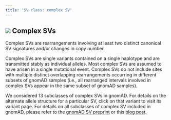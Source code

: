 ```yaml
---
title: 'SV class: complex SV'  
---
```


## ![](https://placehold.it/15/71E38C/000000?text=+) Complex SVs

Complex SVs are rearrangements involving at least two distinct canonical SV signatures and/or changes in copy number.  

Complex SVs are single variants contained on a single haplotype and are transmitted stably as individual alleles. Most complex SVs are assumed to have arisen in a single mutational event. Complex SVs do not include sites with multiple distinct overlapping rearrangements occurring in different subsets of gnomAD samples (i.e., all rearranged intervals involved in complex SVs appear in the same subset of gnomAD samples).  

We considered 13 subclasses of complex SVs in gnomAD. For details on the alternate allele structure for a particular SV, click on that variant to visit its variant page. For details on all subclasses of complex SV included in gnomAD, please refer to the [gnomAD SV preprint](https://broad.io/gnomad_sv) or this [blog post](https://macarthurlab.org/2019/03/20/structural-variants-in-gnomad/).
